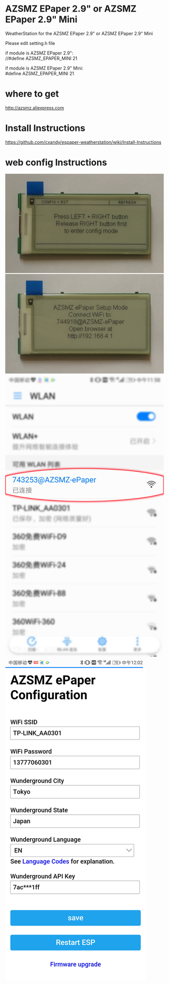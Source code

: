 # AZSMZ EPaper 2.9" or AZSMZ EPaper 2.9" Mini

WeatherStation for the AZSMZ EPaper 2.9" or AZSMZ EPaper 2.9" Mini

Please edit setting.h file

if module is AZSMZ EPaper 2.9":    
//#define AZSMZ_EPAPER_MINI   21  

if module is AZSMZ EPaper 2.9" Mini:    
#define AZSMZ_EPAPER_MINI   21  

# where to get
http://azsmz.aliexpress.com

# Install Instructions
https://github.com/cxandy/espaper-weatherstation/wiki/Install-Instructions

# web config Instructions

![Setup 1](resources/setup-1.jpg)
![Setup 2](resources/setup-2.jpg)
![Setup 3](resources/setup-3.jpg)
![Setup 4](resources/setup-4.jpg)

